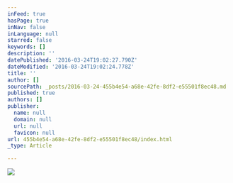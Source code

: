 ```yaml
---
inFeed: true
hasPage: true
inNav: false
inLanguage: null
starred: false
keywords: []
description: ''
datePublished: '2016-03-24T19:02:27.790Z'
dateModified: '2016-03-24T19:02:24.778Z'
title: ''
author: []
sourcePath: _posts/2016-03-24-455b4e54-a68e-42fe-8df2-e55501f8ec48.md
published: true
authors: []
publisher:
  name: null
  domain: null
  url: null
  favicon: null
url: 455b4e54-a68e-42fe-8df2-e55501f8ec48/index.html
_type: Article

---
```

![](https://the-grid-user-content.s3-us-west-2.amazonaws.com/6312f64e-b284-43a0-821c-aac8efaaabed.jpg)